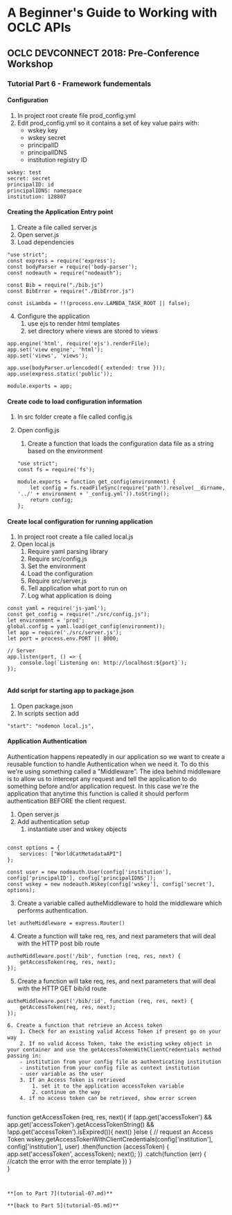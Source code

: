 # A Beginner's Guide to Working with OCLC APIs
## OCLC DEVCONNECT 2018: Pre-Conference Workshop
### Tutorial Part 6 - Framework fundementals

#### Configuration
1. In project root create file prod_config.yml
2. Edit prod_config.yml so it contains a set of key value pairs with:
    - wskey key
    - wskey secret
    - principalID
    - principalIDNS
    - institution registry ID
	
```
wskey: test
secret: secret
principalID: id 
principalIDNS: namespace
institution: 128807
```

#### Creating the Application Entry point
1. Create a file called server.js
2. Open server.js
3. Load dependencies
```
"use strict";
const express = require('express');
const bodyParser = require('body-parser');
const nodeauth = require("nodeauth");

const Bib = require("./bib.js")
const BibError = require("./BibError.js")

const isLambda = !!(process.env.LAMBDA_TASK_ROOT || false);

```

4. Configure the application
    1. use ejs to render html templates
    2. set directory where views are stored to views
    
```
app.engine('html', require('ejs').renderFile);
app.set('view engine', 'html');
app.set('views', 'views'); 
 
app.use(bodyParser.urlencoded({ extended: true }));
app.use(express.static('public'));

module.exports = app;
```

#### Create code to load configuration information
1. In src folder create a file called config.js
2. Open config.js
    1. Create a function that loads the configuration data file as a string based on the environment
    
    ```
    "use strict";
    const fs = require('fs');

    module.exports = function get_config(environment) {
        let config = fs.readFileSync(require('path').resolve(__dirname, '../' + environment + '_config.yml')).toString();
        return config;
    };        
    ```

#### Create local configuration for running application
1. In project root create a file called local.js
2. Open local.js
    1. Require yaml parsing library 
    2. Require src/config.js
    3. Set the environment
    4. Load the configuration 
    5. Require src/server.js
    3. Tell application what port to run on
    4. Log what application is doing

```
const yaml = require('js-yaml');
const get_config = require("./src/config.js");
let environment = 'prod';
global.config = yaml.load(get_config(environment));
let app = require('./src/server.js');
let port = process.env.PORT || 8000;

// Server
app.listen(port, () => {
    console.log(`Listening on: http://localhost:${port}`);
});
        
```

#### Add script for starting app to package.json
1. Open package.json
2. In scripts section add

```
"start": "nodemon local.js",
```

#### Application Authentication
Authentication happens repeatedly in our application so we want to create a reusable function to handle Authentication when we need it. To do this we're using something called a "Middleware".
The idea behind middleware is to allow us to intercept any request and tell the application to do something before and/or application request. 
In this case we're the application that anytime this function is called it should perform authentication BEFORE the client request.

1. Open server.js
2. Add authentication setup
    1. instantiate user and wskey objects
    

```

const options = {
    services: ["WorldCatMetadataAPI"]
};

const user = new nodeauth.User(config['institution'], config['principalID'], config['principalIDNS']);
const wskey = new nodeauth.Wskey(config['wskey'], config['secret'], options);

```

3. Create a variable called autheMiddleware to hold the middleware which performs authentication.

```
let autheMiddleware = express.Router()
```

4. Create a function will take req, res, and next parameters that will deal with the HTTP post bib route
```
autheMiddleware.post('/bib', function (req, res, next) {
    getAccessToken(req, res, next);
});
```
     
5. Create a function will take req, res, and next parameters that will deal with the HTTP GET bib/id route
```
autheMiddleware.post('/bib/:id', function (req, res, next) {
    getAccessToken(req, res, next);
});

6. Create a function that retrieve an Access token
    1. Check for an existing valid Access Token if present go on your way
    2. If no valid Access Token, take the existing wskey object in your container and use the getAccessTokenWithClientCredentials method passing in:
    - institution from your config file as authenticating institution
    - institution from your config file as context institution
    - user variable as the user
    3. If an Access Token is retrieved 
        1. set it to the application accessToken variable
        2. continue on the way
    4. if no access token can be retrieved, show error screen     
    
```   
function getAccessToken (req, res, next){ 
    if (app.get('accessToken') && app.get('accessToken').getAccessTokenString() && !app.get('accessToken').isExpired()){
        next()
    }else {
        // request an Access Token
        wskey.getAccessTokenWithClientCredentials(config['institution'], config['institution'], user)
            .then(function (accessToken) {
                app.set('accessToken', accessToken);
                next();
            })
            .catch(function (err) {
                //catch the error with the error template
            })
    }   
}
```


**[on to Part 7](tutorial-07.md)**

**[back to Part 5](tutorial-05.md)**